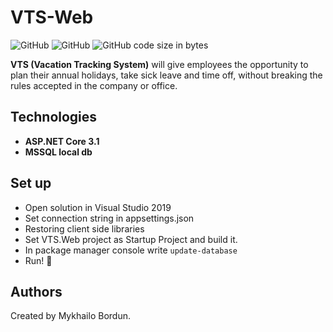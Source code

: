 # VTS-Web
![GitHub](https://img.shields.io/github/license/MaxPayne5100/VTS-Web)
![GitHub](https://img.shields.io/tokei/lines/github/MaxPayne5100/VTS-Web)
![GitHub code size in bytes](https://img.shields.io/github/languages/code-size/MaxPayne5100/VTS-Web)

**VTS (Vacation Tracking System)** will give employees the opportunity to plan their annual holidays, take sick leave and time off, without breaking the rules accepted in the company or office. 

## Technologies 

* **ASP.NET Core 3.1**
* **MSSQL local db**
 
## Set up

* Open solution in Visual Studio 2019
* Set connection string in appsettings.json
* Restoring client side libraries
* Set VTS.Web project as Startup Project and build it.
* In package manager console write `update-database`
* Run! 📆

## Authors

Created by Mykhailo Bordun.